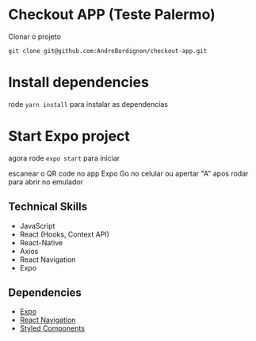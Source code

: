 # Checkout APP (Teste Palermo)

Clonar o projeto

`git clone git@github.com:AndreBordignon/checkout-app.git`

# Install dependencies

rode `yarn install` para instalar as dependencias

# Start Expo project

agora rode `expo start` para iniciar

escanear o QR code no app Expo Go no celular ou apertar "A" apos rodar para abrir no emulador

## Technical Skills

- JavaScript
- React (Hooks, Context API)
- React-Native
- Axios
- React Navigation
- Expo

## Dependencies

- [Expo](https://expo.io)
- [React Navigation](https://reactnavigation.org/)
- [Styled Components](https://styled-components.com/)
